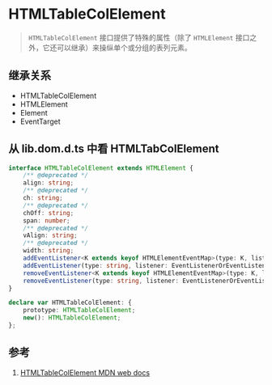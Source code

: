 # HTMLTableColElement

> `HTMLTableColElement` 接口提供了特殊的属性（除了 `HTMLElement` 接口之外，它还可以继承）来操纵单个或分组的表列元素。

## 继承关系

- HTMLTableColElement
- HTMLElement
- Element
- EventTarget

## 从 lib.dom.d.ts 中看 HTMLTabColElement

```ts
interface HTMLTableColElement extends HTMLElement {
    /** @deprecated */
    align: string;
    /** @deprecated */
    ch: string;
    /** @deprecated */
    chOff: string;
    span: number;
    /** @deprecated */
    vAlign: string;
    /** @deprecated */
    width: string;
    addEventListener<K extends keyof HTMLElementEventMap>(type: K, listener: (this: HTMLTableColElement, ev: HTMLElementEventMap[K]) => any, options?: boolean | AddEventListenerOptions): void;
    addEventListener(type: string, listener: EventListenerOrEventListenerObject, options?: boolean | AddEventListenerOptions): void;
    removeEventListener<K extends keyof HTMLElementEventMap>(type: K, listener: (this: HTMLTableColElement, ev: HTMLElementEventMap[K]) => any, options?: boolean | EventListenerOptions): void;
    removeEventListener(type: string, listener: EventListenerOrEventListenerObject, options?: boolean | EventListenerOptions): void;
}

declare var HTMLTableColElement: {
    prototype: HTMLTableColElement;
    new(): HTMLTableColElement;
};

```

## 参考

1. [HTMLTableColElement MDN web docs](https://developer.mozilla.org/en-US/docs/Web/API/HTMLTableColElement)
